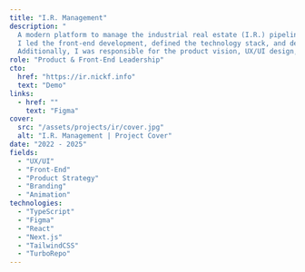 ```yaml
---
title: "I.R. Management"
description: "
  A modern platform to manage the industrial real estate (I.R.) pipeline — from deal discovery and comparison to acquisition, asset management, debt tracking, and other tools with AI-powered features [A.I features are not available on the demo].[br]
  I led the front-end development, defined the technology stack, and designed the system architecture.[br]
  Additionally, I was responsible for the product vision, UX/UI design, and overall product strategy, aligning technical execution with business goals."
role: "Product & Front-End Leadership"
cto:
  href: "https://ir.nickf.info"
  text: "Demo"
links:
  - href: ""
    text: "Figma"
cover:
  src: "/assets/projects/ir/cover.jpg"
  alt: "I.R. Management | Project Cover"
date: "2022 - 2025"
fields:
  - "UX/UI"
  - "Front-End"
  - "Product Strategy"
  - "Branding"
  - "Animation"
technologies:
  - "TypeScript"
  - "Figma"
  - "React"
  - "Next.js"
  - "TailwindCSS"
  - "TurboRepo"
---
```

